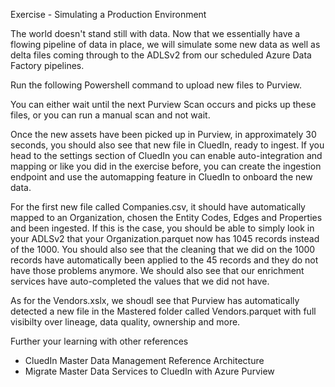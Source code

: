 Exercise - Simulating a Production Environment

The world doesn't stand still with data. Now that we essentially have a flowing pipeline of data in place, we will simulate some new data as well as delta files coming through to the ADLSv2 from our scheduled Azure Data Factory pipelines. 

Run the following Powershell command to upload new files to Purview. 

You can either wait until the next Purview Scan occurs and picks up these files, or you can run a manual scan and not wait. 

Once the new assets have been picked up in Purview, in approximately 30 seconds, you should also see that new file in CluedIn, ready to ingest. If you head to the settings section of CluedIn you can enable auto-integration and mapping or like you did in the exercise before, you can create the ingestion endpoint and use the automapping feature in CluedIn to onboard the new data. 

For the first new file called Companies.csv, it should have automatically mapped to an Organization, chosen the Entity Codes, Edges and Properties and been ingested. If this is the case, you should be able to simply look in your ADLSv2 that your Organization.parquet now has 1045 records instead of the 1000. You should also see that the cleaning that we did on the 1000 records have automatically been applied to the 45 records and they do not have those problems anymore. We should also see that our enrichment services have auto-completed the values that we did not have. 

As for the Vendors.xslx, we shoudl see that Purview has automatically detected a new file in the Mastered folder called Vendors.parquet with full visibilty over lineage, data quality, ownership and more. 

Further your learning with other references

 - CluedIn Master Data Management Reference Architecture
 - Migrate Master Data Services to CluedIn with Azure Purview